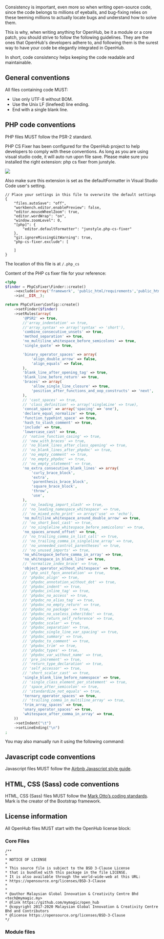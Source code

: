 Consistency is important, even more so when writing open-source code, since the code belongs to millions of eyeballs, and bug-fixing relies on these teeming millions to actually locate bugs and understand how to solve them.

This is why, when writing anything for OpenHub, be it a module or a core patch, you should strive to follow the following guidelines. They are the ones that OpenHub's developers adhere to, and following them is the surest way to have your code be elegantly integrated in OpenHub.

In short, code consistency helps keeping the code readable and maintainable.

## General conventions
All files containing code MUST:
  * Use only UTF-8 without BOM.
  * Use the Unix LF (linefeed) line ending.
  * End with a single blank line.

## PHP code conventions
PHP files MUST follow the PSR-2 standard. 

PHP CS Fixer has been configured for the OpenHub project to help developers to comply with these conventions. As long as you are using visual studio code, it will auto run upon file save. Please make sure you installed the right extension: php cs fixer from junstyle.

![](https://user-images.githubusercontent.com/5336690/81776895-49ee4480-9522-11ea-8e54-2dad561ded4f.png)

Also make sure this extension is set as the defaultFormatter in Visual Studio Code user's setting.

```
// Place your settings in this file to overwrite the default settings
{
    "files.autoSave": "off",
    "workbench.editor.enablePreview": false,
    "editor.mouseWheelZoom": true,
    "editor.wordWrap": "on",
    "window.zoomLevel": 0,
    "[php]": {
        "editor.defaultFormatter": "junstyle.php-cs-fixer"
    },
    "git.ignoreMissingGitWarning": true,
    "php-cs-fixer.exclude": [
    
    ]
}
```

The location of this file is at `/.php_cs`

Content of the PHP cs fixer file for your reference:
``` php
<?php
$finder = PhpCsFixer\Finder::create()
	->exclude(array('framework', 'public_html/requirements','public_html/themes','protected/messages'))
	->in(__DIR__);

return PhpCsFixer\Config::create()
    ->setFinder($finder)
    ->setRules(array(
        '@PSR2' => true,
        //'array_indentation' => true,
        //'array_syntax' => array('syntax' => 'short'),
        'combine_consecutive_unsets' => true,
        'method_separation' => true,
        'no_multiline_whitespace_before_semicolons' => true,
        'single_quote' => true,

        'binary_operator_spaces' => array(
            'align_double_arrow' => false,
            'align_equals' => false,
        ),
        'blank_line_after_opening_tag' => true,
        'blank_line_before_return' => true,
        'braces' => array(
            'allow_single_line_closure' => true,
            'position_after_functions_and_oop_constructs' => 'next',
        ),
        // 'cast_spaces' => true,
        // 'class_definition' => array('singleLine' => true),
        'concat_space' => array('spacing' => 'one'),
        'declare_equal_normalize' => true,
        'function_typehint_space' => true,
        'hash_to_slash_comment' => true,
        'include' => true,
        'lowercase_cast' => true,
        // 'native_function_casing' => true,
        // 'new_with_braces' => true,
        // 'no_blank_lines_after_class_opening' => true,
        // 'no_blank_lines_after_phpdoc' => true,
        // 'no_empty_comment' => true,
        // 'no_empty_phpdoc' => true,
        // 'no_empty_statement' => true,
        'no_extra_consecutive_blank_lines' => array(
            'curly_brace_block',
            'extra',
            'parenthesis_brace_block',
            'square_brace_block',
            'throw',
            'use',
        ),
        // 'no_leading_import_slash' => true,
        // 'no_leading_namespace_whitespace' => true,
        // 'no_mixed_echo_print' => array('use' => 'echo'),
        'no_multiline_whitespace_around_double_arrow' => true,
        // 'no_short_bool_cast' => true,
        // 'no_singleline_whitespace_before_semicolons' => true,
        'no_spaces_around_offset' => true,
        // 'no_trailing_comma_in_list_call' => true,
        // 'no_trailing_comma_in_singleline_array' => true,
        // 'no_unneeded_control_parentheses' => true,
        // 'no_unused_imports' => true,
        'no_whitespace_before_comma_in_array' => true,
        'no_whitespace_in_blank_line' => true,
        // 'normalize_index_brace' => true,
        'object_operator_without_whitespace' => true,
        // 'php_unit_fqcn_annotation' => true,
        // 'phpdoc_align' => true,
        // 'phpdoc_annotation_without_dot' => true,
        // 'phpdoc_indent' => true,
        // 'phpdoc_inline_tag' => true,
        // 'phpdoc_no_access' => true,
        // 'phpdoc_no_alias_tag' => true,
        // 'phpdoc_no_empty_return' => true,
        // 'phpdoc_no_package' => true,
        // 'phpdoc_no_useless_inheritdoc' => true,
        // 'phpdoc_return_self_reference' => true,
        // 'phpdoc_scalar' => true,
        // 'phpdoc_separation' => true,
        // 'phpdoc_single_line_var_spacing' => true,
        // 'phpdoc_summary' => true,
        // 'phpdoc_to_comment' => true,
        // 'phpdoc_trim' => true,
        // 'phpdoc_types' => true,
        // 'phpdoc_var_without_name' => true,
        // 'pre_increment' => true,
        // 'return_type_declaration' => true,
        // 'self_accessor' => true,
        // 'short_scalar_cast' => true,
        'single_blank_line_before_namespace' => true,
        // 'single_class_element_per_statement' => true,
        // 'space_after_semicolon' => true,
        // 'standardize_not_equals' => true,
        'ternary_operator_spaces' => true,
        // 'trailing_comma_in_multiline_array' => true,
        'trim_array_spaces' => true,
        'unary_operator_spaces' => true,
        'whitespace_after_comma_in_array' => true,
    ))
    ->setIndent("\t")
    ->setLineEnding("\n")
;
```

You may also manually run it using the following command:

<code></code>

## Javascript code conventions
Javascript files MUST follow the [Airbnb Javascript style guide](https://github.com/airbnb/javascript).

## HTML, CSS (Sass) code conventions
HTML, CSS (Sass) files MUST follow the [Mark Otto’s coding standards](http://codeguide.co/). Mark is the creator of the Bootstrap framework.

## License information
All OpenHub files MUST start with the OpenHub license block:

### Core Files
```
/**
*
* NOTICE OF LICENSE
*
* This source file is subject to the BSD 3-Clause License
* that is bundled with this package in the file LICENSE.
* It is also available through the world-wide-web at this URL:
* https://opensource.org/licenses/BSD-3-Clause
*
*
* @author Malaysian Global Innovation & Creativity Centre Bhd <tech@mymagic.my>
* @link https://github.com/mymagic/open_hub
* @copyright 2017-2020 Malaysian Global Innovation & Creativity Centre Bhd and Contributors
* @license https://opensource.org/licenses/BSD-3-Clause
*/
```
### Module files